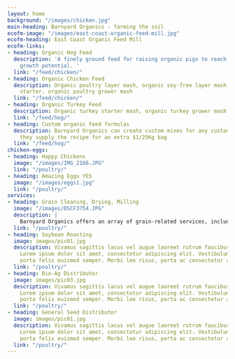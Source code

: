 ```yaml
---
layout: home
background: "/images/chicken.jpg"
main-heading: Barnyard Organics - farming the soil
ecofm-image: "/images/east-coast-organic-feed-mill.jpg"
ecofm-heading: East Coast Organic Feed Mill
ecofm-links:
- heading: Organic Hog Feed
  description: 'A finely ground feed for raising organic pigs to reach their full
    growth potential. '
  link: "/feed/chicken/"
- heading: Organic Chicken Feed
  description: Organic poultry layer mash, organic soy-free layer mash, organic chick
    starter, organic poultry grower mash
  link: "/feed/chicken/"
- heading: Organic Turkey Feed
  description: Organic turkey starter mash, organic turkey grower mash
  link: "/feed/hog/"
- heading: Custom organic feed formulas
  description: Barnyard Organics can create custom mixes for any customer provided
    they supply the recipe for an extra $1/25Kg bag
  link: "/feed/hog/"
chicken-eggs:
- heading: Happy Chickens
  image: "/images/IMG_2166.JPG"
  link: "/poultry/"
- heading: Amazing Eggs YES
  image: "/images/eggs1.jpg"
  link: "/poultry/"
services:
- heading: Grain Cleaning, Drying, Milling
  image: "/images/DSCF3754.JPG"
  description: |
    Barnyard Organics offers an array of grain-related services, including:  cleaning; drying; milling.
  link: "/poultry/"
- heading: Soybean Roasting
  image: images/pic01.jpg
  description: Vivamus sagittis lacus vel augue laoreet rutrum faucibus dolor auctor.
    Lorem ipsum dolor sit amet, consectetur adipiscing elit. Vestibulum id ligula
    porta felis euismod semper. Morbi leo risus, porta ac consectetur ac.
  link: "/poultry/"
- heading: Bio-Ag Distributor
  image: images/pic03.jpg
  description: Vivamus sagittis lacus vel augue laoreet rutrum faucibus dolor auctor.
    Lorem ipsum dolor sit amet, consectetur adipiscing elit. Vestibulum id ligula
    porta felis euismod semper. Morbi leo risus, porta ac consectetur ac.
  link: "/poultry/"
- heading: General Seed Distributor
  image: images/pic01.jpg
  description: Vivamus sagittis lacus vel augue laoreet rutrum faucibus dolor auctor.
    Lorem ipsum dolor sit amet, consectetur adipiscing elit. Vestibulum id ligula
    porta felis euismod semper. Morbi leo risus, porta ac consectetur ac.
  link: "/poultry/"
---
```

